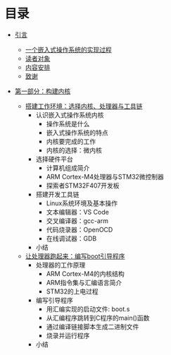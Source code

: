 # 目录

* [引言](README.md)
    * [一个嵌入式操作系统的实现过程](/Introduction/README.md)
    * [读者对象](/Introduction/)
    * [内容安排](/Introduction/)
    * [致谢](/Introduction/)

* [第一部分：构建内核](/Part1.md)
    * [搭建工作环境：选择内核、处理器与工具链](/Chapter1.md)
        * 认识嵌入式操作系统内核
            * 操作系统是什么
            * 嵌入式操作系统的特点
            * 内核要完成的工作
            * 内核的选择：微内核
        * 选择硬件平台
            * 计算机组成简介
            * ARM Cortex-M4处理器与STM32微控制器
            * 探索者STM32F407开发板
        * 搭建开发工具链
            * Linux系统环境及基本操作
            * 文本编辑器：VS Code
            * 交叉编译器：gcc-arm
            * 代码烧录器：OpenOCD
            * 在线调试器：GDB
        * 小结
    * [让处理器跑起来：编写boot引导程序](/Chapter2.md)
        * 处理器的工作原理
            * ARM Cortex-M4的内核结构
            * ARM指令集与汇编语言简介
            * STM32的上电过程
        * 编写引导程序
            * 用汇编实现的启动文件: boot.s
            * 从汇编程序跳转到C程序的main()函数
            * 通过编译链接脚本生成二进制文件
            * 烧录并运行程序
        * 小结




